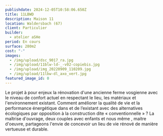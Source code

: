 ```yaml
---
publishdate: 2024-12-05T10:58:06.650Z
title: 11LBWD
description: Maison 11
location: Waldersbach (67)
client: Particulier
builder:
  - atelier aSHe
period: En cours
surface: 280m2
cost: "-"
images:
  - /img/upload/dsc_9017_ra.jpg
  - /img/upload/11blw-ld-_-v02-copiebis.jpg
  - /img/upload/img_20220909_110209.jpg
  - /img/upload/11lbw-dl_axo_vert.jpg
featured_image_id: 0
---
```

Le projet à pour enjeux la rénovation d'une ancienne ferme vosgienne avec le niveau de confort actuel en respectant le lieu, les matériaux et l'environnement existant. Comment améliorer la qualité de vie et la performance énergétique dans et de l’existant avec des alternatives écologiques par opposition à la construction dite « conventionnelle » ? La maîtrise d'ouvrage, deux couples avec enfants et nous même , maitre d'oeuvre, partageons l'envie de concevoir un lieu de vie rénové  de manière vertueuse et durable.